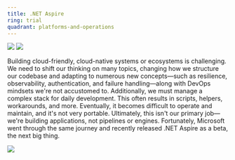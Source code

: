 ```yaml
---
title: .NET Aspire
ring: trial
quadrant: platforms-and-operations
---
```


[![](https://img.shields.io/badge/aspire-0c7cba?logo=gitbook&logoColor=000&style=flat)](https://learn.microsoft.com/en-us/dotnet/aspire/)
[![](https://img.shields.io/badge/101-de5f85?logo=github&logoColor=000&style=flat)](https://github.com/RVR06/aspire)

Building cloud-friendly, cloud-native systems or ecosystems is challenging. We need to shift our thinking on many topics, changing how we structure our codebase and adapting to numerous new concepts—such as resilience, observability, authentication, and failure handling—along with DevOps mindsets we're not accustomed to. Additionally, we must manage a complex stack for daily development. This often results in scripts, helpers, workarounds, and more. Eventually, it becomes difficult to operate and maintain, and it's not very portable. Ultimately, this isn't our primary job—we're building applications, not pipelines or engines. Fortunately, Microsoft went through the same journey and recently released .NET Aspire as a beta, the next big thing.

![](/img/2024-02-08/aspire.png)